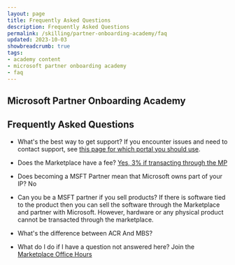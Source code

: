 ```yaml
---
layout: page
title: Frequently Asked Questions
description: Frequently Asked Questions
permalink: /skilling/partner-onboarding-academy/faq
updated: 2023-10-03
showbreadcrumb: true
tags: 
- academy content
- microsoft partner onboarding academy
- faq
---
```


## Microsoft Partner Onboarding Academy

## Frequently Asked Questions

- What's the best way to get support?  If you encounter issues and need to contact support, see [this page for which portal you should use](https://learn.microsoft.com/en-us/partner-center/support-resource-options).

- Does the Marketplace have a fee? [Yes, 3% if transacting through the MP](https://learn.microsoft.com/en-us/partner-center/marketplace/marketplace-commercial-transaction-capabilities-and-considerations#commercial-marketplace-service-fees)

- Does becoming a MSFT Partner mean that Microsoft owns part of your IP? No

- Can you be a MSFT partner if you sell products? If there is software tied to the product then you can sell the software through the Marketplace and partner with Microsoft. However, hardware or any physical product cannot be transacted through the marketplace. 

- What's the difference between ACR And MBS?

- What do I do if I have a question not answered here? Join the [Marketplace Office Hours](https://microsoftcloudpartner.eventbuilder.com/MarketplaceOverviewandQAforPartners)